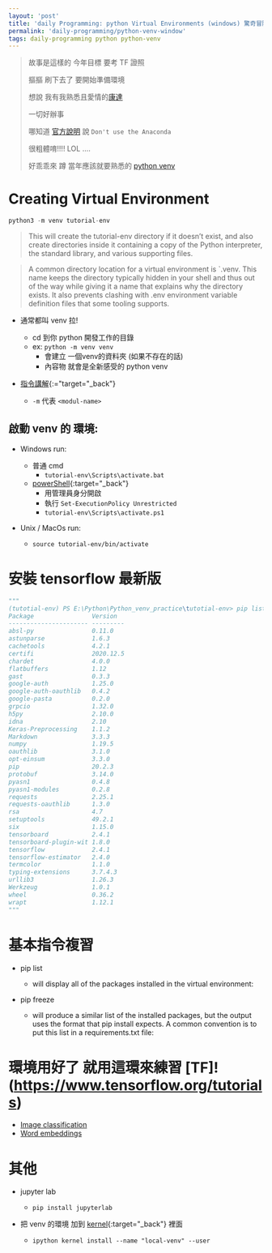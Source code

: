 ```yaml
---
layout: 'post'
title: 'daily Programming: python Virtual Environments (windows) 驚奇冒險旅程!'
permalink: 'daily-programming/python-venv-window'
tags: daily-programming python python-venv
---
```


> 故事是這樣的 今年目標 要考 TF 證照
>
> 摳摳 刷下去了 要開始準備環境
>
> 想說 我有我熟悉且愛情的[康達](https://www.anaconda.com/)
>
> 一切好辦事
>
> 哪知道 [官方說明](https://www.tensorflow.org/extras/cert/Setting_Up_TF_Developer_Certificate_Exam.pdf) 說 `Don't use the Anaconda` 
>
> 很粗體唷!!!! LOL ....
>
> 好乖乖來 蹲 當年應該就要熟悉的 [python venv](https://docs.python.org/3/tutorial/venv.html)


# Creating Virtual Environment

~~~python
python3 -m venv tutorial-env
~~~

> This will create the tutorial-env directory if it doesn’t exist, and also create directories inside it containing a copy of the Python interpreter, the standard library, and various supporting files.

> A common directory location for a virtual environment is `.venv. This name keeps the directory typically hidden in your shell and thus out of the way while giving it a name that explains why the directory exists. It also prevents clashing with .env environment variable definition files that some tooling supports.

- 通常都叫 venv 拉!
   - cd 到你 python 開發工作的目錄
   - ex: `python -m venv venv`
       - 會建立 一個venv的資料夾 (如果不存在的話)
       - 內容物 就會是全新感受的 python venv


- [指令講解](https://docs.python.org/3/using/cmdline.html){:="target="_back"}
   - `-m` 代表 `<modul-name>`


## 啟動 venv 的 環境:

   - Windows run:
      - 普通 cmd
         - `tutorial-env\Scripts\activate.bat`
      - [powerShell](https://stackoverflow.com/questions/1365081/virtualenv-in-powershell){:target="_back"}
         - 用管理員身分開啟
         - 執行 `Set-ExecutionPolicy Unrestricted`
         - `tutorial-env\Scripts\activate.ps1`

   - Unix / MacOs run:
      - `source tutorial-env/bin/activate`


# 安裝 tensorflow 最新版

~~~python
"""
(tutotial-env) PS E:\Python\Python_venv_practice\tutotial-env> pip list
Package                Version
---------------------- ---------
absl-py                0.11.0
astunparse             1.6.3
cachetools             4.2.1
certifi                2020.12.5
chardet                4.0.0
flatbuffers            1.12
gast                   0.3.3
google-auth            1.25.0
google-auth-oauthlib   0.4.2
google-pasta           0.2.0
grpcio                 1.32.0
h5py                   2.10.0
idna                   2.10
Keras-Preprocessing    1.1.2
Markdown               3.3.3
numpy                  1.19.5
oauthlib               3.1.0
opt-einsum             3.3.0
pip                    20.2.3
protobuf               3.14.0
pyasn1                 0.4.8
pyasn1-modules         0.2.8
requests               2.25.1
requests-oauthlib      1.3.0
rsa                    4.7
setuptools             49.2.1
six                    1.15.0
tensorboard            2.4.1
tensorboard-plugin-wit 1.8.0
tensorflow             2.4.1
tensorflow-estimator   2.4.0
termcolor              1.1.0
typing-extensions      3.7.4.3
urllib3                1.26.3
Werkzeug               1.0.1
wheel                  0.36.2
wrapt                  1.12.1
"""
~~~

# 基本指令複習

- pip list

   -  will display all of the packages installed in the virtual environment:

- pip freeze

   - will produce a similar list of the installed packages, but the output uses the format that pip install expects. A common convention is to put this list in a requirements.txt file:


# 環境用好了 就用這環來練習 [TF]!(https://www.tensorflow.org/tutorials)

- [Image classification](https://www.tensorflow.org/tutorials/images/classification)
- [Word embeddings](https://www.tensorflow.org/tutorials/text/word_embeddings)

# 其他

- jupyter lab
    - `pip install jupyterlab`

- 把 venv 的環境 加到 [kernel](https://queirozf.com/entries/jupyter-kernels-how-to-add-change-remove){:target="_back"} 裡面

   - `ipython kernel install --name "local-venv" --user`